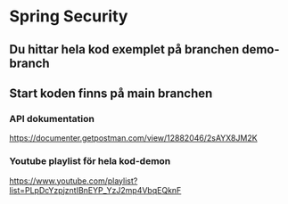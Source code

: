 # Spring Security
## Du hittar hela kod exemplet på branchen demo-branch
## Start koden finns på main branchen

### API dokumentation
https://documenter.getpostman.com/view/12882046/2sAYX8JM2K

### Youtube playlist för hela kod-demon
https://www.youtube.com/playlist?list=PLpDcYzpjzntIBnEYP_YzJ2mp4VbqEQknF
